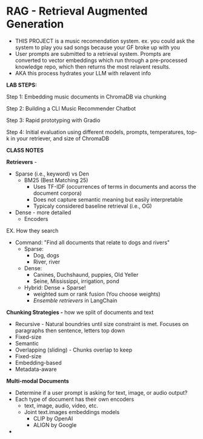 # RAG - Retrieval Augmented Generation

- THIS PROJECT is a music recomendation system. ex. you could ask the system to play you sad songs because your GF broke up with you
- User prompts are submitted to a retrieval system. Prompts are converted to vector embeddings which run through a pre-processed knowledge repo, which then returns the most relavent results.
- AKA this process hydrates your LLM with relavent info

**LAB STEPS:**

Step 1: Embedding music documents in ChromaDB via chunking

Step 2: Building a CLI Music Recommender Chatbot

Step 3: Rapid prototyping with Gradio

Step 4: Initial evaluation using different models, prompts, temperatures, top-k in your retriever, and size of ChromaDB



**CLASS NOTES**

**Retrievers** - 

* Sparse (i.e., keyword) vs Den
  * BM25 (Best Matching 25)
    * Uses TF-IDF (occurrences of terms in documents and acorss the document corpora)
    * Does not capture semantic meaning but easily interpretable
    * Typicaly considered baseline retrieval (i.e., OG)
* Dense - more detailed
  * Encoders

EX. How they search

* Command: "Find all documents that relate to dogs and rivers"
  * Sparse:
    * Dog, dogs
    * River, river
  * Dense:
    * Canines, Duchshaund, puppies, Old Yeller
    * Seine, Mississippi, irrigation, pond
  * Hybrid: Dense + Sparse!
    * weighted sum or rank fusion (You choose weights)
    * *Ensemble retrievers* in LangChain

**Chunking Strategies -** how we split of documents and text

* Recursive - Natural boundries until size constraint is met. Focuses on paragraphs then sentence, letters top down
* Fixed-size
* Semantic
* Overlapping (sliding) -  Chunks overlap to keep
* Fixed-size
* Embedding-based
* Metadata-aware

**Multi-modal Documents**

* Determine if a user prompt is asking for text, image, or audio output?
* Each type of document has their own encoders
  * text, image, audio, video, etc.
  * Joint text.images embeddings models
    * CLIP by OpenAI
    * ALIGN by Google
*
